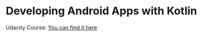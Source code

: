 # Developing Android Apps with Kotlin
Udacity Course: [You can find it here](https://classroom.udacity.com/courses/ud9012)
